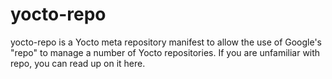 yocto-repo
==========

yocto-repo is a Yocto meta repository manifest to allow the use of Google's "repo" to manage a number of Yocto repositories.
If you are unfamiliar with repo, you can read up on it here.

